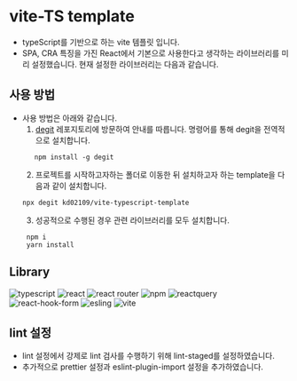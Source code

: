 # vite-TS template
- typeScript를 기반으로 하는 vite 템플릿 입니다. 
- SPA, CRA 특징을 가진 React에서 기본으로 사용한다고 생각하는 라이브러리를 미리 설정했습니다. 현재 설정한 라이브러리는 다음과 같습니다.

## 사용 방법
- 사용 방법은 아래와 같습니다. 
   1. [degit](https://github.com/Rich-Harris/degit) 레포지토리에 방문하여 안내를 따릅니다. 명령어를 통해 degit을 전역적으로 설치합니다.
   ```
      npm install -g degit
   ```
   2. 프로젝트를 시작하고자하는 폴더로 이동한 뒤 설치하고자 하는 template을 다음과 같이 설치합니다.
   ```
   npx degit kd02109/vite-typescript-template
   ```
   3. 성공적으로 수행된 경우 관련 라이브러리를 모두 설치합니다.
   ```
    npm i
    yarn install
   ```

## Library
<img src="https://img.shields.io/badge/TypeScript-007ACC?style=for-the-badge&logo=typescript&logoColor=white" alt="typescript"/>
<img src="https://img.shields.io/badge/React-20232A?style=for-the-badge&logo=react&logoColor=61DAFB" alt="react"/>
<img src="https://img.shields.io/badge/React_Router-CA4245?style=for-the-badge&logo=react-router&logoColor=white" alt="react router"/>
<img src="	https://img.shields.io/badge/npm-CB3837?style=for-the-badge&logo=npm&logoColor=white" alt="npm"/>
<img src="https://img.shields.io/badge/-React%20Query-FF4154?style=for-the-badge&logo=react%20query&logoColor=white" alt="reactquery"/>
<img src="https://img.shields.io/badge/React%20Hook%20Form-%23EC5990.svg?style=for-the-badge&logo=reacthookform&logoColor=white" alt="react-hook-form">
<img src="https://img.shields.io/badge/ESLint-4B3263?style=for-the-badge&logo=eslint&logoColor=white" alt="esling">
<img src="https://img.shields.io/badge/vite-%23646CFF.svg?style=for-the-badge&logo=vite&logoColor=white" alt="vite">


## lint 설정
- lint 설정에서 강제로 lint 검사를 수행하기 위해 lint-staged를 설정하였습니다.
- 추가적으로 prettier 설정과 eslint-plugin-import 설정을 추가하였습니다.
